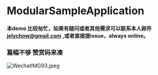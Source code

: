 # ModularSampleApplication
#### 本demo 比较匆忙，如果有疑问或者其他需求可以联系本人邮件 jelychow@gmail.com ,或者直接提issue，always online。
### 篇幅不够 赞赏码来凑
![WechatIMG93.jpeg](https://upload-images.jianshu.io/upload_images/642500-7fa4f20884e22d5d.jpeg?imageMogr2/auto-orient/strip%7CimageView2/2/w/1240)
